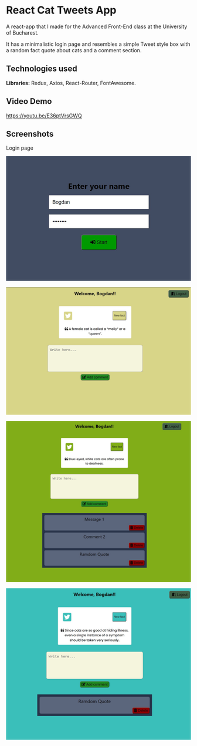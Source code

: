 
# React Cat Tweets App

A react-app that I made for the Advanced Front-End class at the University of Bucharest.

It has a minimalistic login page and resembles a simple Tweet style box with a random fact quote about cats and a comment section.


## Technologies used

**Libraries:** Redux, Axios, React-Router, FontAwesome.




## Video Demo

https://youtu.be/E36ptVrsGWQ


## Screenshots

Login page

![Login](https://github.com/StaicuBogdan/React_Cat_Tweets/blob/main/Login_page.jpg)

![Home](https://github.com/StaicuBogdan/React_Cat_Tweets/blob/main/Main_1.jpg)

![Home2](https://github.com/StaicuBogdan/React_Cat_Tweets/blob/main/Main_2.jpg)

![Home3](https://github.com/StaicuBogdan/React_Cat_Tweets/blob/main/Main_3.jpg)
